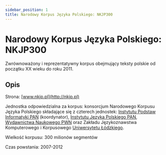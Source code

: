 ```yaml
---
sidebar_position: 1
title: Narodowy Korpus Języka Polskiego: NKJP300
---
```


# Narodowy Korpus Języka Polskiego: NKJP300

Zwrównoważony i reprezentatywny korpus obejmujący teksty polskie od początku XX wieku do roku 2011. 

## Opis

Strona: [www.nkjp.pl](http://nkjp.pl)

Jednostka odpowiedzialna za korpus: konsorcjum Narodowego Korpusu Języka Polskiego składające się z czterech jednostek: [Instytutu Podstaw Informatyki PAN](http://www.ipipan.waw.pl/) (koordynator), [Instytutu Języka Polskiego PAN](http://www.ijp-pan.krakow.pl/), [Wydawnictwa Naukowego PWN](http://www.pwn.pl/) oraz Zakładu Językoznawstwa Komputerowego i Korpusowego [Uniwersytetu Łódzkiego](http://www.uni.lodz.pl/). 

Wielkość korpusu: 300 milionów segmentów

Czas powstania: 2007-2012
